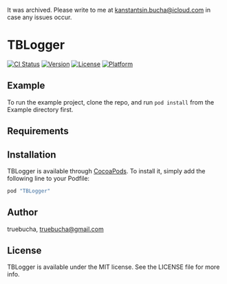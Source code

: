 It was archived. Please write to me at kanstantsin.bucha@icloud.com in case any issues occur.

# TBLogger

[![CI Status](http://img.shields.io/travis/truebucha/TBLogger.svg?style=flat)](https://travis-ci.org/truebucha/TBLogger)
[![Version](https://img.shields.io/cocoapods/v/TBLogger.svg?style=flat)](http://cocoapods.org/pods/TBLogger)
[![License](https://img.shields.io/cocoapods/l/TBLogger.svg?style=flat)](http://cocoapods.org/pods/TBLogger)
[![Platform](https://img.shields.io/cocoapods/p/TBLogger.svg?style=flat)](http://cocoapods.org/pods/TBLogger)

## Example

To run the example project, clone the repo, and run `pod install` from the Example directory first.

## Requirements

## Installation

TBLogger is available through [CocoaPods](http://cocoapods.org). To install
it, simply add the following line to your Podfile:

```ruby
pod "TBLogger"
```

## Author

truebucha, truebucha@gmail.com

## License

TBLogger is available under the MIT license. See the LICENSE file for more info.

